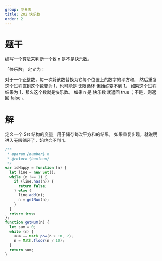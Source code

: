 ```yaml
---
group: 哈希表
title: 202 快乐数
order: 2
---
```


# 题干

编写一个算法来判断一个数 n 是不是快乐数。

「快乐数」 定义为：

对于一个正整数，每一次将该数替换为它每个位置上的数字的平方和。
然后重复这个过程直到这个数变为 1，也可能是 无限循环 但始终变不到 1。
如果这个过程 结果为 1，那么这个数就是快乐数。
如果 n 是 快乐数 就返回 true ；不是，则返回 false 。

# 解

定义一个 Set 结构的变量，用于储存每次平方和的结果。
如果重复出现，就说明进入无限循环了，始终变不到 1。

```js
/**
 * @param {number} n
 * @return {boolean}
 */
var isHappy = function (n) {
  let line = new Set();
  while (n !== 1) {
    if (line.has(n)) {
      return false;
    } else {
      line.add(n);
      n = getNum(n);
    }
  }
  return true;
};
function getNum(n) {
  let sum = 0;
  while (n) {
    sum += Math.pow(n % 10, 2);
    n = Math.floor(n / 10);
  }
  return sum;
}
```
